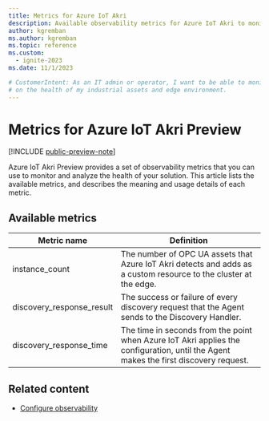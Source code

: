 ```yaml
---
title: Metrics for Azure IoT Akri
description: Available observability metrics for Azure IoT Akri to monitor the health and performance of your solution.
author: kgremban
ms.author: kgremban
ms.topic: reference
ms.custom:
  - ignite-2023
ms.date: 11/1/2023

# CustomerIntent: As an IT admin or operator, I want to be able to monitor and visualize data
# on the health of my industrial assets and edge environment.
---
```


# Metrics for Azure IoT Akri Preview

[!INCLUDE [public-preview-note](../includes/public-preview-note.md)]

Azure IoT Akri Preview provides a set of observability metrics that you can use to monitor and analyze the health of your solution.  This article lists the available metrics, and describes the meaning and usage details of each metric. 

## Available metrics

| Metric name | Definition |
| ----------- | ---------- |
| instance_count | The number of OPC UA assets that Azure IoT Akri detects and adds as a custom resource to the cluster at the edge. | 
| discovery_response_result | The success or failure of every discovery request that the Agent sends to the Discovery Handler.| 
| discovery_response_time | The time in seconds from the point when Azure IoT Akri applies the configuration, until the Agent makes the first discovery request.| 


## Related content

- [Configure observability](../monitor/howto-configure-observability.md)
